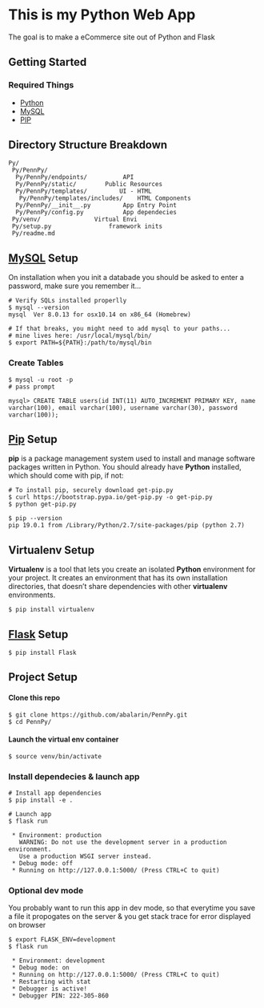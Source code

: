 # This is my Python Web App
The goal is to make a eCommerce site out of Python and Flask

## Getting Started
### Required Things

* [Python](https://www.python.org/downloads/)
* [MySQL](https://dev.mysql.com/downloads/mysql/)
* [PIP](https://pip.pypa.io/en/stable/installing/)

## Directory Structure Breakdown
```
Py/
 Py/PennPy/
  Py/PennPy/endpoints/ 		    API
  Py/PennPy/static/	 	   Public Resources
  Py/PennPy/templates/		   UI - HTML
   Py/PennPy/templates/includes/	HTML Components
  Py/PennPy/__init__.py			App Entry Point
  Py/PennPy/config.py			App dependecies 
 Py/venv/				Virtual Envi
 Py/setup.py	 			framework inits
 Py/readme.md

```

## [MySQL](https://dev.mysql.com/downloads/mysql/) Setup
On installation when you init a databade you should be asked to enter a password, make sure you remember it...

```
# Verify SQLs installed properlly
$ mysql --version
mysql  Ver 8.0.13 for osx10.14 on x86_64 (Homebrew)

# If that breaks, you might need to add mysql to your paths... 
# mine lives here: /usr/local/mysql/bin/
$ export PATH=${PATH}:/path/to/mysql/bin
```

### Create Tables
```
$ mysql -u root -p
# pass prompt

mysql> CREATE TABLE users(id INT(11) AUTO_INCREMENT PRIMARY KEY, name varchar(100), email varchar(100), username varchar(30), password varchar(100)); 
```
## [Pip](https://pip.pypa.io/en/stable/installing/) Setup
**pip** is a package management system used to install and manage software packages written in Python. You should already have **Python** installed, which should come with pip, if not:

```
# To install pip, securely download get-pip.py
$ curl https://bootstrap.pypa.io/get-pip.py -o get-pip.py
$ python get-pip.py

$ pip --version
pip 19.0.1 from /Library/Python/2.7/site-packages/pip (python 2.7)
```

## Virtualenv Setup
**Virtualenv** is a tool that lets you create an isolated **Python** environment for your project. It creates an environment that has its own installation directories, that doesn’t share dependencies with other **virtualenv** environments.

```
$ pip install virtualenv
```

## [Flask](http://flask.pocoo.org/docs/1.0/installation/#install-flask) Setup
```
$ pip install Flask
```

## Project Setup

#### Clone this repo

```
$ git clone https://github.com/abalarin/PennPy.git
$ cd PennPy/
```
#### Launch the virtual env container

```
$ source venv/bin/activate
```

### Install dependecies & launch app
```
# Install app dependencies
$ pip install -e .

# Launch app
$ flask run

 * Environment: production
   WARNING: Do not use the development server in a production environment.
   Use a production WSGI server instead.
 * Debug mode: off
 * Running on http://127.0.0.1:5000/ (Press CTRL+C to quit)
```

### Optional dev mode

You probably want to run this app in dev mode, so that everytime you save a file it propogates on the server & you get stack trace for error displayed on browser

```
$ export FLASK_ENV=development
$ flask run

 * Environment: development
 * Debug mode: on
 * Running on http://127.0.0.1:5000/ (Press CTRL+C to quit)
 * Restarting with stat
 * Debugger is active!
 * Debugger PIN: 222-305-860

```
